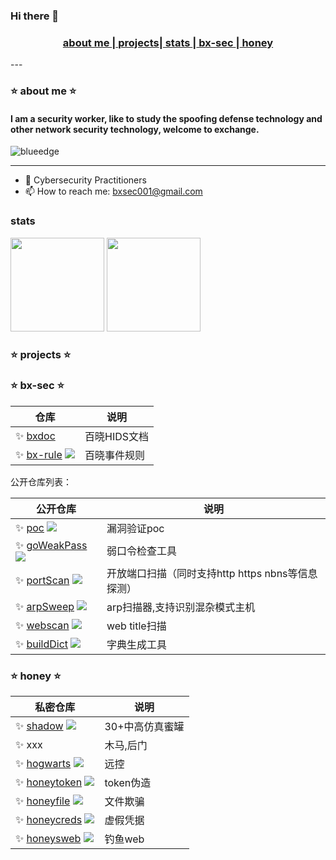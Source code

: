 ### Hi there 👋

<h3 align ="center"><a href="#aboutMe"> about me </a>|<a href="#projects">  projects</a>|<a href="#stats"> stats </a>|<a href="#hids"> bx-sec </a>|<a href="#honey"> honey </a></h3>
---
<h3 id="aboutMe"> ⭐️ about me ⭐️</h3>

<h4>I am a security worker, like to study the spoofing defense technology and other network security technology, welcome to exchange.</h4>
<img src="https://komarev.com/ghpvc/?username=phil-fly&label=统计" alt="blueedge"/>

---

- 🌱  Cybersecurity Practitioners
- 📫 How to reach me: bxsec001@gmail.com

<h3 id ="stats"> stats</h3>

<p>
<img height=150 src="https://github-readme-stats.vercel.app/api?username=phil-fly&count_private=true&show_icons=true&theme=tokyonight">
<img height=150 src="https://github-readme-stats.vercel.app/api/top-langs/?username=phil-fly&layout=compact&theme=tokyonight&hide=html">
</p>


<h3 id="projects"> ⭐️ projects ⭐️</h3>

<h3 id ="hids">⭐️ bx-sec ⭐️</h3>

| 仓库 | 说明 |
| ------------------------------------------------------------ | -------------- |
| ✨ [bxdoc](https://gitee.com/godSkills/bxdoc)  | 百晓HIDS文档 |
| ✨ [bx-rule](https://github.com/phil-fly/bx-rule)   ![](https://img.shields.io/github/stars/phil-fly/bx-rule) | 百晓事件规则 |

公开仓库列表：

| 公开仓库 | 说明 |
| ------------------------------------------------------------ | -------------- |
| ✨ [poc](https://github.com/phil-fly/poc)   ![](https://img.shields.io/github/stars/phil-fly/poc) | 漏洞验证poc |
| ✨ [goWeakPass](https://github.com/phil-fly/goWeakPass)   ![](https://img.shields.io/github/stars/phil-fly/goWeakPass) | 弱口令检查工具 |
| ✨ [portScan](https://github.com/phil-fly/portScan)   ![](https://img.shields.io/github/stars/phil-fly/portScan)|开放端口扫描（同时支持http https  nbns等信息探测）|
| ✨ [arpSweep](https://github.com/phil-fly/arpSweep)   ![](https://img.shields.io/github/stars/phil-fly/arpSweep)|arp扫描器,支持识别混杂模式主机|
| ✨ [webscan](https://github.com/phil-fly/webscan)   ![](https://img.shields.io/github/stars/phil-fly/webscan)|web title扫描|
| ✨ [buildDict](https://github.com/phil-fly/buildDict)   ![](https://img.shields.io/github/stars/phil-fly/buildDict)|字典生成工具|

<h3 id ="honey">⭐️ honey ⭐️</h3>

| 私密仓库 | 说明 |
| ------------------------------------------------------------ | -------------- |
| ✨ [shadow](https://github.com/phil-fly/shadow)   ![](https://img.shields.io/github/stars/phil-fly/shadow) | 30+中高仿真蜜罐 |
| ✨ xxx | 木马,后门 |
| ✨ [hogwarts](https://github.com/phil-fly/hogwarts)   ![](https://img.shields.io/github/stars/phil-fly/hogwarts) | 远控 |
| ✨ [honeytoken](https://github.com/phil-fly/honeytoken)   ![](https://img.shields.io/github/stars/phil-fly/honeytoken) | token伪造 |
| ✨ [honeyfile](https://github.com/phil-fly/honeyfile)   ![](https://img.shields.io/github/stars/phil-fly/honeyfile) | 文件欺骗 |
| ✨ [honeycreds](https://github.com/phil-fly/honeycreds)   ![](https://img.shields.io/github/stars/phil-fly/honeycreds) | 虚假凭据 |
| ✨ [honeysweb](https://github.com/phil-fly/honeysweb)   ![](https://img.shields.io/github/stars/phil-fly/honeysweb) | 钓鱼web |
